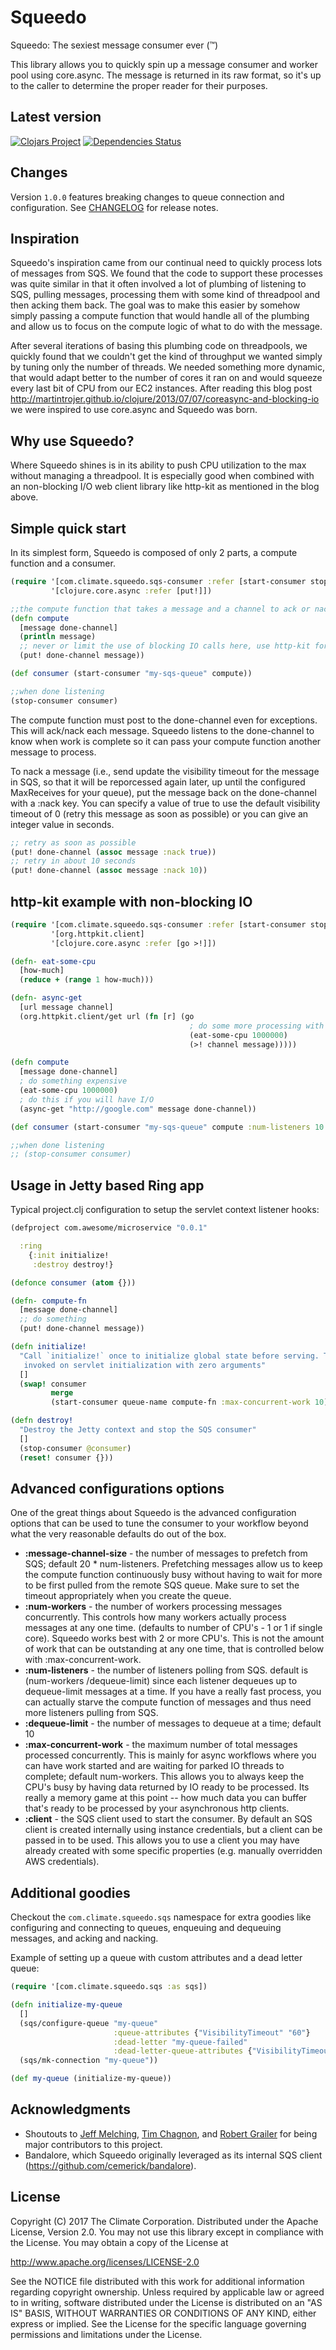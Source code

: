 # Squeedo

Squeedo: The sexiest message consumer ever (™)

This library allows you to quickly spin up a message consumer and worker pool using core.async. The message is returned
in its raw format, so it's up to the caller to determine the proper reader for their purposes.

## Latest version

[![Clojars Project](http://clojars.org/com.climate/squeedo/latest-version.svg)](http://clojars.org/com.climate/squeedo)
[![Dependencies Status](http://jarkeeper.com/TheClimateCorporation/squeedo/status.svg)](http://jarkeeper.com/TheClimateCorporation/squeedo)

## Changes

Version `1.0.0` features breaking changes to queue connection and configuration.
See [CHANGELOG](https://github.com/TheClimateCorporation/squeedo/blob/master/CHANGELOG.md) for release notes.

## Inspiration

Squeedo's inspiration came from our continual need to quickly process lots of messages from SQS. We found that the
code to support these processes was quite similar in that it often involved a lot of plumbing of listening to SQS,
pulling messages, processing them with some kind of threadpool and then acking them back. The goal was to make this
easier by somehow simply passing a compute function that would handle all of the plumbing and allow us to focus on
the compute logic of what to do with the message.

After several iterations of basing this plumbing code on threadpools, we quickly found that we couldn't get the kind of
throughput we wanted simply by tuning only the number of threads. We needed something more dynamic, that would adapt
better to the number of cores it ran on and would squeeze every last bit of CPU from our EC2 instances. After reading
this blog post http://martintrojer.github.io/clojure/2013/07/07/coreasync-and-blocking-io we were inspired to use
core.async and Squeedo was born.

## Why use Squeedo?

Where Squeedo shines is in its ability to push CPU utilization to the max without managing a threadpool. It is
especially good when combined with an non-blocking I/O web client library like http-kit as mentioned in the blog above.

## Simple quick start

In its simplest form, Squeedo is composed of only 2 parts, a compute function and a consumer.

```clojure
(require '[com.climate.squeedo.sqs-consumer :refer [start-consumer stop-consumer]]
         '[clojure.core.async :refer [put!]])

;;the compute function that takes a message and a channel to ack or nack on when done with the message
(defn compute
  [message done-channel]
  (println message)
  ;; never or limit the use of blocking IO calls here, use http-kit for these calls
  (put! done-channel message))

(def consumer (start-consumer "my-sqs-queue" compute))

;;when done listening
(stop-consumer consumer)
```

The compute function must post to the done-channel even for exceptions. This will ack/nack each message. Squeedo
listens to the done-channel to know when work is complete so it can pass your compute function another message to
process.

To nack a message (i.e., send update the visibility timeout for the message in SQS, so that it will be
reporcessed again later, up until the configured MaxReceives for your queue), put the message back on the done-channel
with a :nack key. You can specify a value of true to use the default visibility timeout of 0 (retry this message as
soon as possible) or you can give an integer value in seconds.

```clojure
;; retry as soon as possible
(put! done-channel (assoc message :nack true))
;; retry in about 10 seconds
(put! done-channel (assoc message :nack 10))
```

## http-kit example with non-blocking IO

``` clojure
(require '[com.climate.squeedo.sqs-consumer :refer [start-consumer stop-consumer]]
         '[org.httpkit.client]
         '[clojure.core.async :refer [go >!]])

(defn- eat-some-cpu
  [how-much]
  (reduce + (range 1 how-much)))

(defn- async-get
  [url message channel]
  (org.httpkit.client/get url (fn [r] (go
                                        ; do some more processing with the response
                                        (eat-some-cpu 1000000)
                                        (>! channel message)))))

(defn compute
  [message done-channel]
  ; do something expensive
  (eat-some-cpu 1000000)
  ; do this if you will have I/O
  (async-get "http://google.com" message done-channel))

(def consumer (start-consumer "my-sqs-queue" compute :num-listeners 10 :max-concurrent-work 50))

;;when done listening
;; (stop-consumer consumer)
```

## Usage in Jetty based Ring app

Typical project.clj configuration to setup the servlet context listener hooks:

``` clojure
(defproject com.awesome/microservice "0.0.1"

  :ring
    {:init initialize!
     :destroy destroy!}
```

``` clojure
(defonce consumer (atom {}))

(defn- compute-fn
  [message done-channel]
  ;; do something
  (put! done-channel message))

(defn initialize!
  "Call `initialize!` once to initialize global state before serving. This fn is
   invoked on servlet initialization with zero arguments"
  []
  (swap! consumer
         merge
         (start-consumer queue-name compute-fn :max-concurrent-work 10)))

(defn destroy!
  "Destroy the Jetty context and stop the SQS consumer"
  []
  (stop-consumer @consumer)
  (reset! consumer {}))
```

## Advanced configurations options

One of the great things about Squeedo is the advanced configuration options that can be used to tune the consumer to
your workflow beyond what the very reasonable defaults do out of the box.

* **:message-channel-size** - the number of messages to prefetch from SQS; default 20 * num-listeners. Prefetching messages allow us to keep the compute function continuously busy without having to wait for more to be first pulled from the remote SQS queue. Make sure to set the timeout appropriately when you create the queue.
* **:num-workers** - the number of workers processing messages concurrently. This controls how many workers actually process messages at any one time. (defaults to number of CPU's - 1 or 1 if single core). Squeedo works best with 2 or more CPU's. This is not the amount of work that can be outstanding at any one time, that is controlled below with :max-concurrent-work.
* **:num-listeners** - the number of listeners polling from SQS. default is (num-workers /dequeue-limit) since each listener dequeues up to dequeue-limit messages at a time. If you have a really fast process, you can actually starve the compute function of messages and thus need more listeners pulling from SQS.
* **:dequeue-limit** - the number of messages to dequeue at a time; default 10
* **:max-concurrent-work** - the maximum number of total messages processed concurrently. This is mainly for async workflows where you can have work started and are waiting for parked IO threads to complete; default num-workers. This allows you to always keep the CPU's busy by having data returned by IO ready to be processed. Its really a memory game at this point -- how much data you can buffer that's ready to be processed by your asynchronous http clients.
* **:client** - the SQS client used to start the consumer. By default an SQS client is created internally using instance credentials, but a client can be passed in to be used. This allows you to use a client you may have already created with some specific properties (e.g. manually overridden AWS credentials).

## Additional goodies

Checkout the `com.climate.squeedo.sqs` namespace for extra goodies like configuring and connecting to queues,
enqueuing and dequeuing messages, and acking and nacking.

Example of setting up a queue with custom attributes and a dead letter queue:

```clojure
(require '[com.climate.squeedo.sqs :as sqs])

(defn initialize-my-queue
  []
  (sqs/configure-queue "my-queue"
                       :queue-attributes {"VisibilityTimeout" "60"}
                       :dead-letter "my-queue-failed"
                       :dead-letter-queue-attributes {"VisibilityTimeout" "120"})
  (sqs/mk-connection "my-queue"))

(def my-queue (initialize-my-queue))
```

## Acknowledgments

* Shoutouts to [Jeff Melching](https://github.com/jmelching), [Tim Chagnon](https://github.com/tchagnon), and
[Robert Grailer](https://github.com/RobertGrailer) for being major contributors to this project.
* Bandalore, which Squeedo originally leveraged as its internal SQS client (https://github.com/cemerick/bandalore).

## License

Copyright (C) 2017 The Climate Corporation. Distributed under the Apache
License, Version 2.0.  You may not use this library except in compliance with
the License. You may obtain a copy of the License at

   http://www.apache.org/licenses/LICENSE-2.0

See the NOTICE file distributed with this work for additional information
regarding copyright ownership.  Unless required by applicable law or agreed
to in writing, software distributed under the License is distributed on an
"AS IS" BASIS, WITHOUT WARRANTIES OR CONDITIONS OF ANY KIND, either express
or implied.  See the License for the specific language governing permissions
and limitations under the License.
